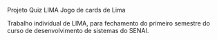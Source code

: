 Projeto Quiz LIMA
Jogo de cards de Lima

Trabalho individual de LIMA, para fechamento do primeiro semestre do curso de desenvolvimento de sistemas do SENAI.
